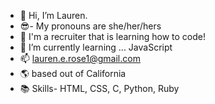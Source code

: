 - 👋 Hi, I’m Lauren.
- 😎- My pronouns are she/her/hers
- 👀 I'm a recruiter that is learning how to code!
- 🌱 I’m currently learning ... JavaScript
- 📫 lauren.e.rose1@gmail.com
- 🌎 based out of California
- 📚 Skills- HTML, CSS, C, Python, Ruby



